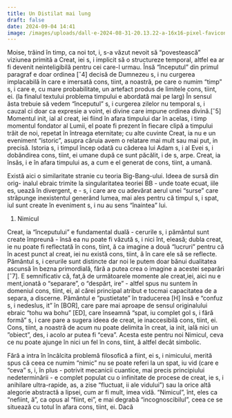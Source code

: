 ```yaml
---
title: Un Distilat mai lung
draft: false
date: 2024-09-04 14:41
image: /images/uploads/dall·e-2024-08-31-20.13.22-a-16x16-pixel-favicon-design-for-a-website-named-antimatter.-the-design-features-a-minimalistic-abstract-representation-of-a-split-atom-or-particle.webp
---
```

Moise, trăind în timp, ca noi tot, i, s-a văzut nevoit să “povestească” viziunea primită a Creat, iei s, i implicit să o structureze temporal, altfel ea ar fi devenit neinteligibilă pentru cei care-l urmau. Însă “începutul” din primul paragraf e doar ordinea \[ˆ4] decisă de Dumnezeu s, i nu curgerea implacabilă în care e imersată cons, tiint, a noastră, pe care o numim “timp” s, i care e, cu mare probabilitate, un artefact produs de limitele cons, tiint, ei. (la finalul textului problema timpului e abordată mai pe larg) În sensul ăsta trebuie să vedem “începutul” s, i curgerea zilelor nu temporal s, i cauzal ci doar ca expresie a voint, ei divine care impune ordinea divină.\[ˆ5] Momentul init, ial al creat, iei fiind în afara timpului dar în acelas, i timp momentul fondator al Lumii, el poate fi prezent în fiecare clipă a timpului trăit de noi, repetat în întreaga eternitate; cu alte cuvinte Creat, ia nu e un eveniment “istoric”, asupra căruia avem o relatare mai mult sau mai put, in precisă. Istoria s, i timpul încep odată cu căderea lui Adam s, i al Evei s, i dobândirea cons, tiint, ei umane după ce sunt păcălit, i de s, arpe. Creat, ia însăs, i e în afara timpului as, a cum e el generat de cons, tiint, a umană.

Există aici o similaritate stranie cu teoria Big-Bang-ului. Ideea de sursă din orig- inalul ebraic trimite la singularitatea teoriei BB - unde toate ecuat, iile es, uează în divergent, e - s, i care are cu adevărat aerul unei “surse” care străpunge inexistentul generând lumea, mai ales pentru că timpul s, i spat, iul sunt create în eveniment s, i nu au sens “înaintea” lui.

1. Nimicul

Creat, ia “începutului” e fundamental duală - cerurile s, i pământul sunt create împreună - însă ea nu poate fi văzută s, i nici înt, eleasă; dubla creat, ie nu poate fi reflectată în cons, tiint, ă ca imagine a două “lucruri” pentru că în acest punct al creat, iei nu există cons, tiint, ă în care ele să se reflecte. Pământul s, i cerurile sunt distincte dar noi le putem doar bănui dualitatea ascunsă în bezna primordială, fără a putea crea o imagine a acestei separări \[ˆ7]. E semnificativ că, fat,ă de următoarele momente ale creat,iei, aici nu e ment,ionată o “separare”, o “despărt, ire” - altfel spus nu suntem în domeniul cons, tiint, ei, al cărei principal atribut e tocmai capacitatea de a separa, a discerne. Pământul e ”pustietate” în traducerea \[H] însă e “confuz s, i nedeslus, it” în \[BOR], care pare mai aproape de sensul originalului ebraic “tohu wa bohu” \[ED], care înseamnă “spat, iu complet gol s, i fără formă” s, i care pare a sugera ideea de creat, ie inaccesibilă cons, tiint, ei. Cons, tiint, a noastră de acum nu poate delimita în creat, ia init, ială nici un ”obiect”, des, i acolo ar putea fi “ceva”. Acesta este pentru noi Nimicul, ceva ce nu poate ajunge în nici un fel în cons, tiint, ă altfel decât simbolic.

Fără a intra în încâlcita problemă filosofică a fiint, ei s, i nimicului, merită spus că ceea ce numim “nimic” nu se poate referi la un spat, iu vid (care e “ceva” s, i, în plus - potrivit mecanicii cuantice, mai precis principiului nedeterminării - e complet populat cu o infinitate de procese de creat, ie s, i anihilare ultra-rapide, as, a zise “fluctuat, ii ale vidului”) sau la orice altă alegorie abstractă a lipsei, cum ar fi mult, imea vidă. “Nimicul”, înt, eles ca “nefiint, ă”, ca opus al “fiint, ei”, e mai degrabă “incognoscibilul”, ceea ce se situează cu totul în afara cons, tiint, ei. Dacă
